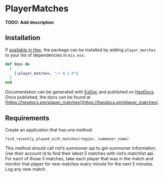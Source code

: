 # PlayerMatches

**TODO: Add description**

## Installation

If [available in Hex](https://hex.pm/docs/publish), the package can be installed
by adding `player_matches` to your list of dependencies in `mix.exs`:

```elixir
def deps do
  [
    {:player_matches, "~> 0.1.0"}
  ]
end
```

Documentation can be generated with [ExDoc](https://github.com/elixir-lang/ex_doc)
and published on [HexDocs](https://hexdocs.pm). Once published, the docs can
be found at [https://hexdocs.pm/player_matches](https://hexdocs.pm/player_matches).


## Requirements

Create an application that has one method:

  `find_recently_played_with_matches(region, summoner_name)`

This method should call riot’s summoner api to get summoner information. Use their account id to find 
their latest 5 matches with riot’s matchlist api. For each of those 5 matches, take each player that 
was in the match and monitor that player for new matches every minute for the next 5 minutes. Log any 
new match.